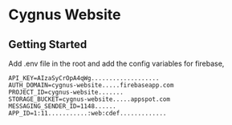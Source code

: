 # Cygnus Website

## Getting Started

Add .env file in the root and add the config variables for firebase,

```
API_KEY=AIzaSyCrOpA4qWg...................
AUTH_DOMAIN=cygnus-website.....firebaseapp.com
PROJECT_ID=cygnus-website.......
STORAGE_BUCKET=cygnus-website.....appspot.com
MESSAGING_SENDER_ID=1148......
APP_ID=1:11...........:web:cdef.............
```
